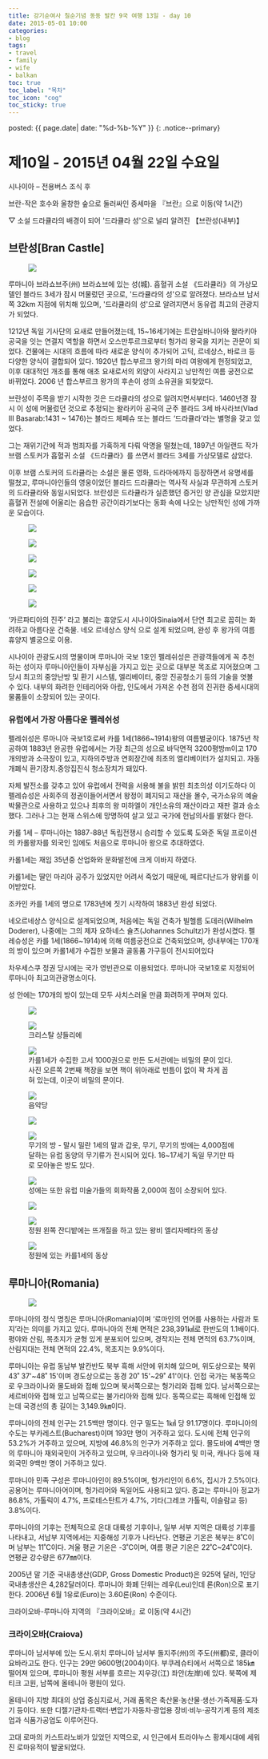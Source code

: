 ```yaml
---
title: 강기순여사 칠순기념 동동 발칸 9국 여행 13일 - day 10
date: 2015-05-01 10:00
categories:
- blog
tags:
- travel
- family
- wife
- balkan
toc: true
toc_label: "목차"
toc_icon: "cog"
toc_sticky: true
---
```


<head>
<link rel="stylesheet" href="/resource/styles.css">
</head>

posted: {{ page.date| date: "%d-%b-%Y" }}
{: .notice--primary}

<h1 id="10">제10일 - 2015년 04월 22일 수요일</h1>

시나이아 &ndash; 전용버스 조식 후

브란-작은 호수와 울창한 숲으로 둘러싸인 중세마을 『브란』으로 이동(약 1시간)

▽ 소설 드라큘라의 배경이 되어 '드라큘라 성'으로 널리 알려진 【브란성(내부)】

<h2 id="bran">브란성[Bran Castle]</h2>

<div class="fig-container">
<figure>
	<img src="/assets/images/balkan/castle-bran.png">
	<figcaption>
	</figcaption>
</figure>
</div>

루마니아 브라쇼브주(州) 브라쇼브에 있는 성(城). 흡혈귀 소설 《드라큘라》의 가상모델인 블라드 3세가 잠시 머물렀던 곳으로, '드라큘라의 성'으로 알려졌다. 브라쇼브 남서쪽 32km 지점에 위치해 있으며, '드라큘라의 성'으로 알려지면서 동유럽 최고의 관광지가 되었다.

1212년 독일 기사단의 요새로 만들어졌는데, 15~16세기에는 트란실바니아와 왈라키아 공국을 잇는 연결지 역할을 하면서 오스만투르크로부터 헝가리 왕국을 지키는 관문이 되었다. 건물에는 시대의 흐름에 따라 새로운 양식이 추가되어 고딕, 르네상스, 바로크 등 다양한 양식이 결합되어 있다. 1920년 합스부르크 왕가의 마리 여왕에게 헌정되었고, 이후 대대적인 개조를 통해 애초 요새로서의 외양이 사라지고 낭만적인 여름 궁전으로 바뀌었다. 2006 년 합스부르크 왕가의 후손이 성의 소유권을 되찾았다.

브란성이 주목을 받기 시작한 것은 드라큘라의 성으로 알려지면서부터다. 1460년경 잠시 이 성에 머물렀던 것으로 추정되는 왈라키아 공국의 군주 블라드 3세 바사라브(Vlad III Basarab:1431 ~ 1476)는 블라드 체페슈 또는 블라드 ‘드라큘라’라는 별명을 갖고 있었다.

그는 재위기간에 적과 범죄자를 가혹하게 다뤄 악명을 떨쳤는데, 1897년 아일랜드 작가 브램 스토커가 흡혈귀 소설 《드라큘라》를 쓰면서 블라드 3세를 가상모델로 삼았다.

이후 브램 스토커의 드라큘라는 소설은 물론 영화, 드라마에까지 등장하면서 유명세를 떨쳤고, 루마니아인들의 영웅이었던 블라드 드라큘라는 역사적 사실과 무관하게 스토커의 드라큘라와 동일시되었다. 브란성은 드라큘라가 실존했던 증거인 양 관심을 모았지만 흡혈귀 전설에 어울리는 음습한 공간이라기보다는 동화 속에 나오는 낭만적인 성에 가까운 모습이다.


<div class="fig-container">
<figure>
	<img src="/assets/images/balkan/bran-01.png">
	<figcaption>
	</figcaption>
</figure>
</div>

<div class="fig-container">
<figure style="width: 60%;">
	<img src="/assets/images/balkan/bran-02.png">
	<figcaption>
	</figcaption>
</figure>
</div>

<div class="fig-container">
<figure>
	<img src="/assets/images/balkan/bran-03.png">
	<figcaption>
	</figcaption>
</figure>
</div>

<div class="fig-container">
<figure>
	<img src="/assets/images/balkan/bran-04.png">
	<figcaption>
	</figcaption>
</figure>
</div>

<div class="fig-container">
<figure>
	<img src="/assets/images/balkan/bran-05.png">
	<figcaption>
	</figcaption>
</figure>
</div>

<div class="fig-container">
<figure>
	<img src="/assets/images/balkan/bran-06.png">
	<figcaption>
	</figcaption>
</figure>
</div>

‘카르파티아의 진주’ 라고 불리는 휴양도시 시나이아Sinaia에서 단연 최고로 꼽히는 화려하고 아름다운 건축물. 네오 르네상스 양식 으로 설계 되었으며, 완성 후 왕가의 여름 휴양지 별궁으로 이용.

시나이아 관광도시의 명물이며 루마니아 국보 1호인 펠레쉬성은 관광객들에게 꼭 추천하는 성이자 루마니아인들이 자부심을 가지고 있는 곳으로 대부분 목조로 지어졌으며 그 당시 최고의 중앙난방 및 환기 시스템, 엘리베이터, 중앙 진공청소기 등의 기술을 엿볼 수 있다. 내부의 화려한 인테리어와 아랍, 인도에서 가져온 수천 점의 진귀한 중세시대의 물품들이 소장되어 있는 곳이다.

<h3>유럽에서 가장 아름다운 펠레쉬성</h3>

펠레쉬성은 루마니아 국보1호로써 카를 1세(1866~1914)왕의 여름별궁이다. 1875년 착공하여 1883년 완공한 유럽에서는 가장 최근의 성으로 바닥면적 3200평방m이고 170개의방과 소극장이 있고, 지하의주방과 연회장간에 최초의 엘리베이터가 설치되고. 자동개폐식 환기장치.중앙집진식 청소장치가 돼있다.

자체 발전소를 갖추고 있어 유럽에서 전력을 서용해 불을 밝힌 최초의성 이기도하다 이 펠레슈성은 사회주의 정권이들어서면서 왕정이 폐지되고 재산을 몰수, 국가소유의 예술박물관으로 사용하고 있으나 최후의 왕 미하엘이 개인소유의 재산이라고 재판 결과 승소했다. 그러나 그는 현재 스위스에 망명하여 살고 있고 국가에 헌납의사를 밝혔다 한다.

카롤 1세 &ndash; 루마니아는 1887-88년 독립전쟁시 승리할 수 있도록 도와준 독일 프로이션의 카롤왕자를 외국인 임에도 처음으로 루마니아 왕으로 추대하였다.

카롤1세는 재임 35년중 산업화와 문화발전에 크게 이바지 하였다.

카롤1세는 딸인 마리아 공주가 있었지만 어려서 죽었기 때문에, 페르디난드가 왕위를 이어받았다.

조카인 카를 1세의 명으로 1783년에 짓기 시작하여 1883년 완성 되었다.

네오르네상스 양식으로 설계되었으며, 처음에는 독일 건축가 빌헬름 도데러(Wilhelm Doderer), 나중에는 그의 제자 요하네스 슐츠(Johannes Schultz)가 완성시켰다. 펠레슈성은 카를 1세(1866~1914)에 의해 여름궁전으로 건축되었으며, 성내부에는 170개의 방이 있으며 카롤1세가 수집한 보물과 골동품 가구등이 전시되어있다

차우세스쿠 정권 당시에는 국가 영빈관으로 이용되었다. 루마니아 국보1호로 지정되어 루마니아 최고의관광명소이다. 

성 안에는 170개의 방이 있는데 모두 사치스러울 만큼 화려하게 꾸며져 있다.


<div class="fig-container">
<figure>
	<img src="/assets/images/balkan/peles-01.png">
	<figcaption>
	</figcaption>
</figure>
</div>

<div class="fig-container">
<figure>
	<img src="/assets/images/balkan/peles-02.png">
	<figcaption>
		크리스탈 샹들리에
	</figcaption>
</figure>
</div>

<div class="fig-container">
<figure>
	<img src="/assets/images/balkan/peles-03.png">
	<figcaption>
		카를1세가 수집한 고서 1000권으로 만든 도서관에는 비밀의 문이 있다. 사진 오른쪽 2번째 책장을 보면 책이 위아래로 빈틈이 없이 꽉 차게 꼽혀 있는데, 이곳이 비밀의 문이다.
	</figcaption>
</figure>
</div>

<div class="fig-container">
<figure>
	<img src="/assets/images/balkan/peles-04.png">
	<figcaption>
		음악당
	</figcaption>
</figure>
</div>

<div class="fig-container">
<figure>
	<img src="/assets/images/balkan/peles-05.png">
	<figcaption>
	</figcaption>
</figure>
</div>

<div class="fig-container">
<figure>
	<img src="/assets/images/balkan/peles-06.png">
	<figcaption>
		무기의 방 - 말시 밀란 1세의 말과 갑옷, 무기, 무기의 방에는 4,000점에 달하는 유럽 동양의 무기류가 전시되어 있다. 16~17세기 독일 무기만 따로 모아놓은 방도 있다.
	</figcaption>
</figure>
</div>

<div class="fig-container">
<figure>
	<img src="/assets/images/balkan/peles-07.png">
	<figcaption>
		성에는 또한 유럽 미술가들의 회화작품 2,000여 점이 소장되어 있다.
	</figcaption>
</figure>
</div>

<div class="fig-container">
<figure>
	<img src="/assets/images/balkan/peles-08.png">
	<figcaption>
	</figcaption>
</figure>
</div>

<div class="fig-container">
<figure>
	<img src="/assets/images/balkan/peles-09.png">
	<figcaption>
		정원 왼쪽 잔디밭에는 뜨개질을 하고 있는 왕비 엘리자베타의 동상
	</figcaption>
</figure>
</div>

<div class="fig-container">
<figure style="width: 60%;">
	<img src="/assets/images/balkan/peles-10.png">
	<figcaption>
		정원에 있는 카를1세의 동상 
	</figcaption>
</figure>
</div>

<h2 id="romania">루마니아(Romania)</h2>

<div class="fig-container">
<figure style="width: 50%;">
	<img src="/assets/images/balkan/flag-of-romania.png">
</figure>
</div>

루마니아의 정식 명칭은 루마니아(Romania)이며 ‘로마인의 언어를 사용하는 사람과 토지’라는 의미를 가지고 있다. 루마니아의 전체 면적은 238,391㎢로 한반도의 1.1배이다. 평야와 산림, 목초지가 균형 있게 분포되어 있으며, 경작지는 전체 면적의 63.7%이며, 산림지대는 전체 면적의 22.4%, 목초지는 9.9%이다.

루마니아는 유럽 동남부 발칸반도 북부 흑해 서안에 위치해 있으며, 위도상으로는 북위 43˚ 37'~48˚ 15'이며 경도상으로는 동경 20˚ 15'~29˚ 41'이다. 인접 국가는 북동쪽으로 우크라이나와 몰도바와 접해 있으며 북서쪽으로는 헝가리와 접해 있다. 남서쪽으로는 세르비아와 접해 있고 남쪽으로는 불가리아와 접해 있다. 동쪽으로는 흑해에 인접해 있는데 국경선의 총 길이는 3,149.9㎞이다.

루마니아의 전체 인구는 21.5백만 명이다. 인구 밀도는 1㎢ 당 91.17명이다. 루마니아의 수도는 부카레스트(Bucharest)이며 193만 명이 거주하고 있다. 도시에 전체 인구의 53.2%가 거주하고 있으며, 지방에 46.8%의 인구가 거주하고 있다. 몰도바에 4백만 명의 루마니아 재외국민이 거주하고 있으며, 우크라이나와 헝가리 및 미국, 캐나다 등에 재외국민 9백만 명이 거주하고 있다.

루마니아 민족 구성은 루마니아인이 89.5%이며, 헝가리인이 6.6%, 집시가 2.5%이다. 공용어는 루마니아어이며, 헝가리어와 독일어도 사용되고 있다. 종교는 루마니아 정교가 86.8%, 가톨릭이 4.7%, 프로테스탄트가 4.7%, 기타(그레코 가톨릭, 이슬람교 등) 3.8%이다.

루마니아의 기후는 전체적으로 온대 대륙성 기후이나, 일부 서부 지역은 대륙성 기후를 나타내고, 서남부 지역에서는 지중해성 기후가 나타난다. 연평균 기온은 북부는 8˚C이며 남부는 11˚C이다. 겨울 평균 기온은 -3˚C이며, 여름 평균 기온은 22˚C~24˚C이다. 연평균 강수량은 677㎜이다.

2005년 말 기준 국내총생산(GDP, Gross Domestic Product)은 925억 달러, 1인당 국내총생산은 4,282달러이다. 루마니아 화폐 단위는 레우(Leu)인데 론(Ron)으로 표기한다. 2006년 6월 1유로(Euro)는 3.60론(Ron) 수준이다.

크라이오바-루마니아 지역의 『크라이오바』로 이동(약 4시간)

<h3>크라이오바(Craiova)</h3>

루마니아 남서부에 있는 도시.위치 루마니아 남서부 돌지주(州)의 주도(州都)로, 클라이요바라고도 한다. 인구는 29만 9600명(2004)이다. 부쿠레슈티에서 서쪽으로 185㎞ 떨어져 있으며, 루마니아 평원 서부를 흐르는 지우강(江) 좌안(左岸)에 있다. 북쪽에 제티크 고원, 남쪽에 올테니아 평원이 있다.

올테니아 지방 최대의 상업 중심지로서, 거래 품목은 축산물·농산물·생선·가죽제품·도자기 등이다. 또한 디젤기관차·트랙터·변압기·자동차·광업용 장비·비누·공작기계 등의 제조업과 식품가공업도 이루어진다.

고대 로마의 카스트라노바가 있었던 지역으로, 시 인근에서 트라야누스 황제시대에 세워진 로마유적이 발굴되었다.

